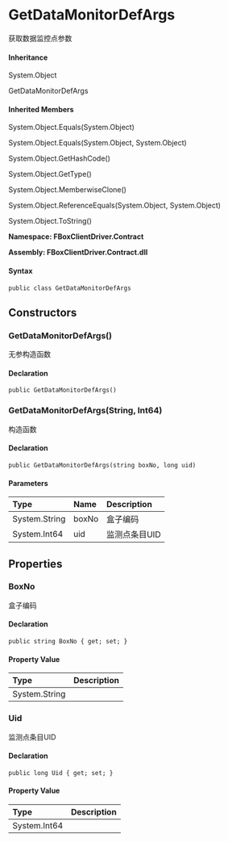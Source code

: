 # GetDataMonitorDefArgs

获取数据监控点参数

#### Inheritance

System.Object

GetDataMonitorDefArgs

#### Inherited Members

System.Object.Equals\(System.Object\)

System.Object.Equals\(System.Object, System.Object\)

System.Object.GetHashCode\(\)

System.Object.GetType\(\)

System.Object.MemberwiseClone\(\)

System.Object.ReferenceEquals\(System.Object, System.Object\)

System.Object.ToString\(\)

**Namespace: FBoxClientDriver.Contract**

**Assembly: FBoxClientDriver.Contract.dll**

#### Syntax <a id="FBoxClientDriver_Contract_GetDataMonitorDefArgs_syntax"></a>

```text
public class GetDataMonitorDefArgs
```

## Constructors <a id="constructors"></a>

### GetDataMonitorDefArgs\(\) <a id="FBoxClientDriver_Contract_GetDataMonitorDefArgs__ctor"></a>

无参构造函数

#### Declaration

```text
public GetDataMonitorDefArgs()
```

### GetDataMonitorDefArgs\(String, Int64\) <a id="FBoxClientDriver_Contract_GetDataMonitorDefArgs__ctor_System_String_System_Int64_"></a>

构造函数

#### Declaration

```text
public GetDataMonitorDefArgs(string boxNo, long uid)
```

#### Parameters

| Type | Name | Description |
| :--- | :--- | :--- |
| System.String | boxNo | 盒子编码 |
| System.Int64 | uid | 监测点条目UID |

## Properties <a id="properties"></a>

### BoxNo <a id="FBoxClientDriver_Contract_GetDataMonitorDefArgs_BoxNo"></a>

盒子编码

#### Declaration

```text
public string BoxNo { get; set; }
```

#### Property Value

| Type | Description |
| :--- | :--- |
| System.String |  |

### Uid <a id="FBoxClientDriver_Contract_GetDataMonitorDefArgs_Uid"></a>

监测点条目UID

#### Declaration

```text
public long Uid { get; set; }
```

#### Property Value

| Type | Description |
| :--- | :--- |
| System.Int64 |  |

